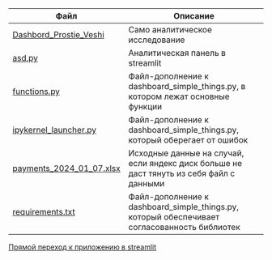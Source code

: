 | Файл| Описание|
|------|-----------|
|[Dashbord_Prostie_Veshi](https://github.com/LKonyukova/Sipmle-things/blob/main/Prostie_veshchi_v.13.ipynb) | Само аналитическое исследование|
|[asd.py](https://github.com/LKonyukova/Sipmle-things/blob/main/dashboard_simple_things.py) | Аналитическая панель в streamlit|
|[functions.py](https://github.com/LKonyukova/Sipmle-things/blob/main/functions.py) | Файл-дополнение к dashboard_simple_things.py, в котором лежат основные функции|
|[ipykernel_launcher.py](https://github.com/LKonyukova/Sipmle-things/blob/main/ipykernel_launcher.py) | Файл-дополнение к dashboard_simple_things.py, который оберегает от ошибок|
|[payments_2024_01_07.xlsx](https://github.com/LKonyukova/Sipmle-things/blob/main/payments_2024_01_07.xlsx) | Исходные данные на случай, если яндекс диск больше не даст тянуть из себя файл с данными|
|[requirements.txt](https://github.com/LKonyukova/Sipmle-things/blob/main/requirements.txt) | Файл-дополнение к dashboard_simple_things.py, который обеспечивает согласованность библиотек|

[Прямой переход к приложению в streamlit](https://sipmle-things-bhuipj98x34ws8kuillic2.streamlit.app/?embed_options=light_theme)
